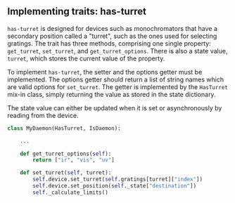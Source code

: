 ## Implementing traits: has-turret

`has-turret` is designed for devices such as monochromators that have a
secondary position called a "turret", such as the ones used for
selecting gratings. The trait has three methods, comprising one single
property: `get_turret`, `set_turret`, and `get_turret_options`. There is
also a state value, `turret`, which stores the current value of the
property.

To implement `has-turret`, the setter and the options getter must be
implemented. The options getter should return a list of string names
which are valid options for `set_turret`. The getter is implemented by
the `HasTurret` mix-in class, simply returning the value as stored in
the state dictionary.

The state value can either be updated when it is set or asynchronously
by reading from the device.

```python
class MyDaemon(HasTurret, IsDaemon):

    ...

    def get_turret_options(self):
        return ["ir", "vis", "uv"]

    def set_turret(self, turret):
        self.device.set_turret(self.gratings[turret]["index"])
        self.device.set_position(self._state["destination"])
        self._calculate_limits()
```

